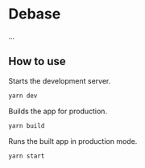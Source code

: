 # Debase
...

## How to use
Starts the development server.
```bash
yarn dev
```
Builds the app for production.
```bash
yarn build
```
Runs the built app in production mode.
```bash
yarn start 
```
